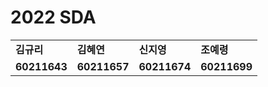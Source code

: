 # 2022 SDA

<table>
  <tr>
    <td><b>김규리</b></td>
    <td><b>김혜연</b></td>
    <td><b>신지영</b></td>
    <td><b>조예령</b></td>
  </tr>
  <tr>
    <td><b>60211643</b></td>
    <td><b>60211657</b></td>
    <td><b>60211674</b></td>
    <td><b>60211699</b></td>
  </tr>
</table>
